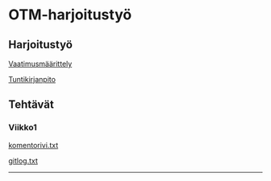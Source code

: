 # OTM-harjoitustyö

## Harjoitustyö

[Vaatimusmäärittely](https://github.com/majormalfunk/otm-harjoitustyo/blob/master/dokumentaatio/Vaatimusmaarittely.md)  

[Tuntikirjanpito](https://github.com/majormalfunk/otm-harjoitustyo/blob/master/dokumentaatio/Tuntikirjanpito.md)

## Tehtävät

### Viikko1

[komentorivi.txt](https://github.com/majormalfunk/otm-harjoitustyo/blob/master/laskarit/viikko1/komentorivi.txt)

[gitlog.txt](https://github.com/majormalfunk/otm-harjoitustyo/blob/master/laskarit/viikko1/gitlog.txt)

---------------------
